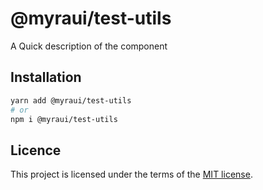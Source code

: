 # @myraui/test-utils

A Quick description of the component

## Installation

```sh
yarn add @myraui/test-utils
# or
npm i @myraui/test-utils
```

## Licence

This project is licensed under the terms of the
[MIT license](https://github.com/myraui/myraui/blob/main/LICENSE).
